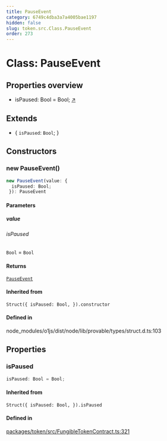 ```yaml
---
title: PauseEvent
category: 6749c4dba3a7a4005bae1197
hidden: false
slug: token.src.Class.PauseEvent
order: 273
---
```


# Class: PauseEvent

## Properties overview

- isPaused:  Bool = Bool; [↗](#ispaused)

## Extends

- \{
  `isPaused`: `Bool`;
 \}

## Constructors

### new PauseEvent()

```ts
new PauseEvent(value: {
  isPaused: Bool;
 }): PauseEvent
```

#### Parameters

##### value

###### isPaused

`Bool` = `Bool`

#### Returns

[`PauseEvent`](tokensrcclasspauseevent)

#### Inherited from

`Struct({
  isPaused: Bool,
}).constructor`

#### Defined in

node\_modules/o1js/dist/node/lib/provable/types/struct.d.ts:103

## Properties

### isPaused

```ts
isPaused: Bool = Bool;
```

#### Inherited from

`Struct({
  isPaused: Bool,
}).isPaused`

#### Defined in

[packages/token/src/FungibleTokenContract.ts:321](https://github.com/zkcloudworker/minatokens-lib/blob/main/packages/token/src/FungibleTokenContract.ts#L321)
